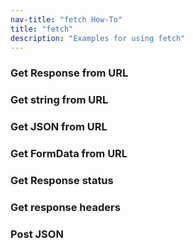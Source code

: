 ```yaml
---
nav-title: "fetch How-To"
title: "fetch"
description: "Examples for using fetch"
---
```

### Get Response from URL
<snippet id='fetch-response'/>

### Get string from URL
<snippet id='fetch-string'/>

### Get JSON from URL
<snippet id='fetch-json'/>

### Get FormData from URL
<snippet id='fetch-formdata'/>

### Get Response status
<snippet id='fetch-status-response'/>

### Get response headers
<snippet id='fetch-headers-response'/>

### Post JSON
<snippet id='fetch-post-json'/>
